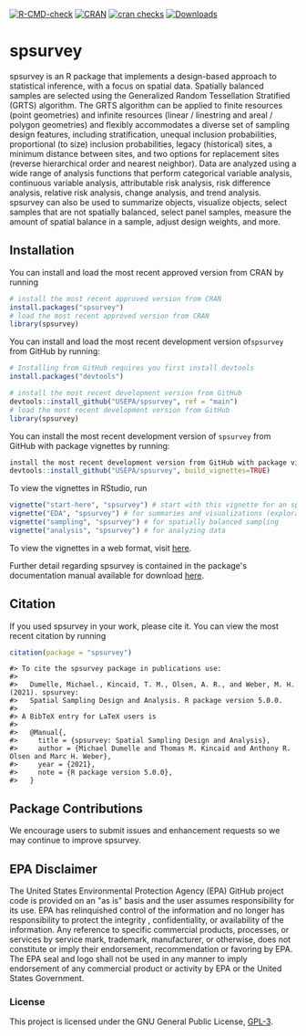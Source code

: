 <!-- badges: start -->
[![R-CMD-check](https://github.com/USEPA/spsurvey/actions/workflows/R-CMD-check.yaml/badge.svg)](https://github.com/USEPA/spsurvey/actions/workflows/R-CMD-check.yaml)
[![CRAN](http://www.r-pkg.org/badges/version/spsurvey)](https://cran.r-project.org/package=spsurvey)
[![cran checks](https://cranchecks.info/badges/worst/spsurvey)](https://cran.r-project.org/web/checks/check_results_spsurvey.html)
[![Downloads](https://cranlogs.r-pkg.org/badges/grand-total/spsurvey)](https://cran.r-project.org/package=spsurvey)
<!-- badges: end -->

# spsurvey

spsurvey is an R package that implements a design-based approach to statistical inference,
with a focus on spatial data.
Spatially balanced samples are selected using the
Generalized Random Tessellation Stratified (GRTS) algorithm.
The GRTS algorithm can be applied to finite resources (point geometries) and
infinite resources (linear / linestring and areal / polygon geometries) and flexibly
accommodates a diverse set of sampling design features, including
stratification, unequal inclusion probabilities, proportional (to size)
inclusion probabilities, legacy (historical) sites, a minimum distance between
sites, and two options for replacement sites (reverse hierarchical order and
nearest neighbor). Data are analyzed using a wide
range of analysis functions that perform categorical variable analysis, continuous
variable analysis, attributable risk analysis, risk difference analysis, relative
risk analysis, change analysis, and trend analysis. spsurvey can also be used to
summarize objects, visualize objects, select samples that are not spatially balanced,
select panel samples, measure the amount of spatial balance in a sample,
adjust design weights, and more.

## Installation

You can install and load the most recent approved version from CRAN by running

```r
# install the most recent approved version from CRAN
install.packages("spsurvey")
# load the most recent approved version from CRAN
library(spsurvey)
```

You can install and load the most recent development version of`spsurvey` from GitHub by running:

```r
# Installing from GitHub requires you first install devtools
install.packages("devtools")

# install the most recent development version from GitHub
devtools::install_github("USEPA/spsurvey", ref = "main")
# load the most recent development version from GitHub
library(spsurvey)
```

You can install the most recent development version of `spsurvey` from GitHub with package vignettes by running:
```r
install the most recent development version from GitHub with package vignettes
devtools::install_github("USEPA/spsurvey", build_vignettes=TRUE)
```

To view the vignettes in RStudio, run
```r
vignette("start-here", "spsurvey") # start with this vignette for an spsurvey overview
vignette("EDA", "spsurvey") # for summaries and visualizations (exploratory data analysis)
vignette("sampling", "spsurvey") # for spatially balanced sampling
vignette("analysis", "spsurvey") # for analyzing data
```

To view the vignettes in a web format, visit [here](https://cran.r-project.org/web/packages/spsurvey/index.html).

Further detail regarding spsurvey is contained in the package's documentation manual available for download [here](https://cran.r-project.org/web/packages/spsurvey/index.html).


## Citation

If you used spsurvey in your work, please cite it. You can view the most recent citation by running
```r
citation(package = "spsurvey")
```

```
#> To cite the spsurvey package in publications use:
#> 
#>   Dumelle, Michael., Kincaid, T. M., Olsen, A. R., and Weber, M. H. (2021). spsurvey:
#>   Spatial Sampling Design and Analysis. R package version 5.0.0.
#> 
#> A BibTeX entry for LaTeX users is
#> 
#>   @Manual{,
#>     title = {spsurvey: Spatial Sampling Design and Analysis},
#>     author = {Michael Dumelle and Thomas M. Kincaid and Anthony R. Olsen and Marc H. Weber},
#>     year = {2021},
#>     note = {R package version 5.0.0},
#>   }
```

## Package Contributions

We encourage users to submit issues and enhancement requests so we may
continue to improve spsurvey.

## EPA Disclaimer
The United States Environmental Protection Agency (EPA) GitHub project code is provided on an "as is" basis and the user assumes responsibility for its use. EPA has relinquished control of the information and no longer has responsibility to protect the integrity , confidentiality, or availability of the information. Any reference to specific commercial products, processes, or services by service mark, trademark, manufacturer, or otherwise, does not constitute or imply their endorsement, recommendation or favoring by EPA. The EPA seal and logo shall not be used in any manner to imply endorsement of any commercial product or activity by EPA or the United States Government.

### License

This project is licensed under the GNU General Public License, [GPL-3](https://cran.r-project.org/web/licenses/GPL-3).  
